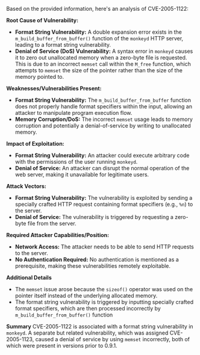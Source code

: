 Based on the provided information, here's an analysis of CVE-2005-1122:

**Root Cause of Vulnerability:**

*   **Format String Vulnerability:** A double expansion error exists in the `m_build_buffer_from_buffer()` function of the `monkeyd` HTTP server, leading to a format string vulnerability.
*  **Denial of Service (DoS) Vulnerability:** A syntax error in `monkeyd` causes it to zero out unallocated memory when a zero-byte file is requested. This is due to an incorrect `memset` call within the `M_free` function, which attempts to `memset` the size of the pointer rather than the size of the memory pointed to.

**Weaknesses/Vulnerabilities Present:**

*   **Format String Vulnerability:**  The `m_build_buffer_from_buffer` function does not properly handle format specifiers within the input, allowing an attacker to manipulate program execution flow.
*   **Memory Corruption/DoS:** The incorrect `memset` usage leads to memory corruption and potentially a denial-of-service by writing to unallocated memory.

**Impact of Exploitation:**

*   **Format String Vulnerability:** An attacker could execute arbitrary code with the permissions of the user running `monkeyd`.
*   **Denial of Service:** An attacker can disrupt the normal operation of the web server, making it unavailable for legitimate users.

**Attack Vectors:**

*   **Format String Vulnerability:** The vulnerability is exploited by sending a specially crafted HTTP request containing format specifiers (e.g., `%n`) to the server.
*   **Denial of Service:** The vulnerability is triggered by requesting a zero-byte file from the server.

**Required Attacker Capabilities/Position:**

*   **Network Access:** The attacker needs to be able to send HTTP requests to the server.
*   **No Authentication Required:** No authentication is mentioned as a prerequisite, making these vulnerabilities remotely exploitable.

**Additional Details**

* The `memset` issue arose because the `sizeof()` operator was used on the pointer itself instead of the underlying allocated memory.
* The format string vulnerability is triggered by inputting specially crafted format specifiers, which are then processed incorrectly by `m_build_buffer_from_buffer()` function

**Summary**
CVE-2005-1122 is associated with a format string vulnerability in `monkeyd`. A separate but related vulnerability, which was assigned CVE-2005-1123, caused a denial of service by using `memset` incorrectly, both of which were present in versions prior to 0.9.1.